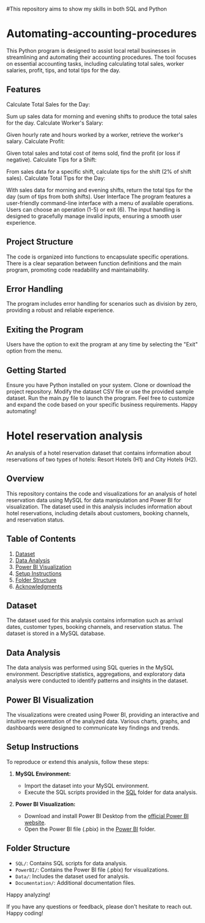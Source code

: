 #This repository aims to show my skills in both SQL and Python

# Automating-accounting-procedures
This Python program is designed to assist local retail businesses in streamlining and automating their accounting procedures. The tool focuses on essential accounting tasks, including calculating total sales, worker salaries, profit, tips, and total tips for the day.

## Features
Calculate Total Sales for the Day:

Sum up sales data for morning and evening shifts to produce the total sales for the day.
Calculate Worker's Salary:

Given hourly rate and hours worked by a worker, retrieve the worker's salary.
Calculate Profit:

Given total sales and total cost of items sold, find the profit (or loss if negative).
Calculate Tips for a Shift:

From sales data for a specific shift, calculate tips for the shift (2% of shift sales).
Calculate Total Tips for the Day:

With sales data for morning and evening shifts, return the total tips for the day (sum of tips from both shifts).
User Interface
The program features a user-friendly command-line interface with a menu of available operations. Users can choose an operation (1-5) or exit (6). The input handling is designed to gracefully manage invalid inputs, ensuring a smooth user experience.

## Project Structure
The code is organized into functions to encapsulate specific operations. There is a clear separation between function definitions and the main program, promoting code readability and maintainability.

## Error Handling
The program includes error handling for scenarios such as division by zero, providing a robust and reliable experience.

## Exiting the Program
Users have the option to exit the program at any time by selecting the "Exit" option from the menu.

## Getting Started
Ensure you have Python installed on your system.
Clone or download the project repository.
Modify the dataset CSV file or use the provided sample dataset.
Run the main.py file to launch the program.
Feel free to customize and expand the code based on your specific business requirements. Happy automating!

# Hotel reservation analysis
An analysis of a hotel reservation dataset that contains information about reservations of two types of hotels: Resort Hotels (H1) and City Hotels (H2).

## Overview

This repository contains the code and visualizations for an analysis of hotel reservation data using MySQL for data manipulation and Power BI for visualization. The dataset used in this analysis includes information about hotel reservations, including details about customers, booking channels, and reservation status.

## Table of Contents

1. [Dataset](#dataset)
2. [Data Analysis](#data-analysis)
3. [Power BI Visualization](#power-bi-visualization)
4. [Setup Instructions](#setup-instructions)
5. [Folder Structure](#folder-structure)
6. [Acknowledgments](#acknowledgments)

## Dataset

The dataset used for this analysis contains information such as arrival dates, customer types, booking channels, and reservation status. The dataset is stored in a MySQL database.

## Data Analysis

The data analysis was performed using SQL queries in the MySQL environment. Descriptive statistics, aggregations, and exploratory data analysis were conducted to identify patterns and insights in the dataset.

## Power BI Visualization

The visualizations were created using Power BI, providing an interactive and intuitive representation of the analyzed data. Various charts, graphs, and dashboards were designed to communicate key findings and trends.

## Setup Instructions

To reproduce or extend this analysis, follow these steps:

1. **MySQL Environment:**
   - Import the dataset into your MySQL environment.
   - Execute the SQL scripts provided in the [SQL](/SQL) folder for data analysis.

2. **Power BI Visualization:**
   - Download and install Power BI Desktop from the [official Power BI website](https://powerbi.microsoft.com/).
   - Open the Power BI file (.pbix) in the [Power BI](/PowerBI) folder.

## Folder Structure

- `SQL/`: Contains SQL scripts for data analysis.
- `PowerBI/`: Contains the Power BI file (.pbix) for visualizations.
- `Data/`: Includes the dataset used for analysis.
- `Documentation/`: Additional documentation files.

Happy analyzing!


If you have any questions or feedback, please don't hesitate to reach out. Happy coding!






